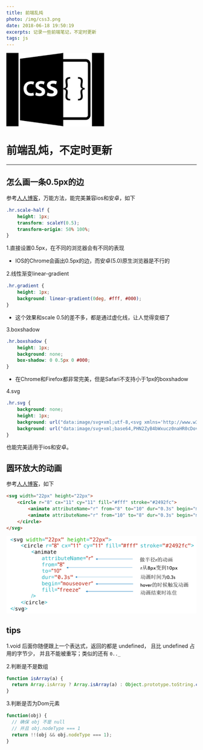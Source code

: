 ```yaml
---
title: 前端乱炖
photo: /img/css3.png
date: 2018-06-18 19:50:19
excerpts: 记录一些前端笔记，不定时更新
tags: js
---
```


![图片内容](/img/css3.png)

# 前端乱炖，不定时更新

------

## 怎么画一条0.5px的边

参考[人人博客](https://fed.renren.com/2018/03/24/half-of-one-px/)，万能方法，能完美兼容ios和安卓，如下

```css
.hr.scale-half {
    height: 1px;
    transform: scaleY(0.5);
    transform-origin: 50% 100%;
}
```

1.直接设置0.5px，在不同的浏览器会有不同的表现
- IOS的Chrome会画出0.5px的边，而安卓(5.0)原生浏览器是不行的

2.线性渐变linear-gradient
```css
.hr.gradient {
    height: 1px;
    background: linear-gradient(0deg, #fff, #000);
}
```
- 这个效果和scale 0.5的差不多，都是通过虚化线，让人觉得变细了

3.boxshadow
```css
.hr.boxshadow {
    height: 1px;
    background: none;
    box-shadow: 0 0.5px 0 #000;
}
```
- 在Chrome和Firefox都非常完美，但是Safari不支持小于1px的boxshadow

4.svg
```css
.hr.svg {
    background: none;
    height: 1px;
    background: url("data:image/svg+xml;utf-8,<svg xmlns='http://www.w3.org/2000/svg' width='100%' height='1px'><line x1='0' y1='0' x2='100%' y2='0' stroke='#000'></line></svg>");
    background: url("data:image/svg+xml;base64,PHN2ZyB4bWxucz0naHR0cDovL3d3dy53My5vcmcvMjAwMC9zdmcnIHdpZHRoPScxMDAlJyBoZWlnaHQ9JzFweCc+PGxpbmUgeDE9JzAnIHkxPScwJyB4Mj0nMTAwJScgeTI9JzAnIHN0cm9rZT0nIzAwMCc+PC9saW5lPjwvc3ZnPg==");
}
```
也能完美适用于ios和安卓。

## 圆环放大的动画

参考[人人博客](https://fed.renren.com/2017/12/17/svg-animation/)，如下
```html
<svg width="22px" height="22px">
    <circle r="8" cx="11" cy="11" fill="#fff" stroke="#2492fc">
        <animate attributeName="r" from="8" to="10" dur="0.3s" begin="mouseover" fill="freeze" class="magnify"/>
        <animate attributeName="r" from="10" to="8" dur="0.3s" begin="mouseout" fill="freeze" class="shrink"/>
    </circle>
</svg>
```

![svg](/img/svg.png)

## tips

1.void 后面你随便跟上一个表达式，返回的都是 undefined， 且比 undefined 占用的字节少， 并且不能被重写；类似的还有 ```0.._```

2.判断是不是数组

```js
function isArray(a) {
  return Array.isArray ? Array.isArray(a) : Object.prototype.toString.call(a) === '[object Array]';
}
```

3.判断是否为Dom元素

```js
function(obj) {
  // 确保 obj 不是 null 
  // 并且 obj.nodeType === 1
  return !!(obj && obj.nodeType === 1);
}
```